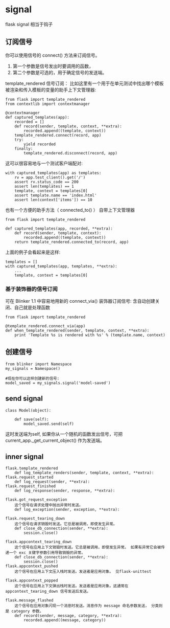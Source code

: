 # signal
flask signal 相当于钩子

## 订阅信号
你可以使用信号的 connect() 方法来订阅信号。
1. 第一个参数是信号发出时要调用的函数，
2. 第二个参数是可选的，用于确定信号的发送端。

template_rendered 信号订阅：
比如这里有一个用于在单元测试中找出哪个模板被渲染和传入模板的变量的助手上下文管理器:

    from flask import template_rendered
    from contextlib import contextmanager

    @contextmanager
    def captured_templates(app):
        recorded = []
        def record(sender, template, context, **extra):
            recorded.append((template, context))
        template_rendered.connect(record, app)
        try:
            yield recorded
        finally:
            template_rendered.disconnect(record, app)

这可以很容易地与一个测试客户端配对:

    with captured_templates(app) as templates:
        rv = app.test_client().get('/')
        assert rv.status_code == 200
        assert len(templates) == 1
        template, context = templates[0]
        assert template.name == 'index.html'
        assert len(context['items']) == 10

也有一个方便的助手方法（ connected_to() ） 自带上下文管理器

    from flask import template_rendered

    def captured_templates(app, recorded, **extra):
        def record(sender, template, context):
            recorded.append((template, context))
        return template_rendered.connected_to(record, app)

上面的例子会看起来是这样:

    templates = []
    with captured_templates(app, templates, **extra):
        ...
        template, context = templates[0]

### 基于装饰器的信号订阅
可在 Blinker 1.1 中容易地用新的 connect_via() 装饰器订阅信号: 含自动创建关闭、自己就是处理函数

    from flask import template_rendered

    @template_rendered.connect_via(app)
    def when_template_rendered(sender, template, context, **extra):
        print 'Template %s is rendered with %s' % (template.name, context)

## 创建信号
    from blinker import Namespace
    my_signals = Namespace()

    #现在你可以这样创建新的信号:
    model_saved = my_signals.signal('model-saved')

## send signal
    class Model(object):

        def save(self):
            model_saved.send(self)

这时发送端为self, 如果你从一个随机的函数发出信号，可把 current_app._get_current_object() 作为发送端。

## inner signal
    flask.template_rendered
        def log_template_renders(sender, template, context, **extra):
    flask.request_started
        def log_request(sender, **extra):
    flask.request_finished
        def log_response(sender, response, **extra):

    flask.got_request_exception
        这个信号在请求处理中抛出异常时发送。
        def log_exception(sender, exception, **extra):

    flask.request_tearing_down
        这个信号在请求销毁时发送。它总是被调用，即使发生异常。
        def close_db_connection(sender, **extra):
            session.close()

    flask.appcontext_tearing_down
        这个信号在应用上下文销毁时发送。它总是被调用，即使发生异常。 如果有异常它会被传递一个 exc 关键字参数引用导致销毁的异常。
        def close_db_connection(sender, **extra):
            session.close()
    flask.appcontext_pushed
        这个信号在应用上下文压入栈时发送。发送者是应用对象。 见flask-unittest

    flask.appcontext_popped
        这个信号在应用上下文弹出栈时发送。发送者是应用对象。这通常在 appcontext_tearing_down 信号发送后发送。

    flask.message_flashed
        这个信号在应用对象闪现一个消息时发送。消息作为 message 命名参数发送， 分类则是 category 参数。
        def record(sender, message, category, **extra):
            recorded.append((message, category))